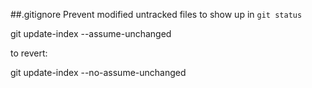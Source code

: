 ##.gitignore
Prevent modified untracked files to show up in `git status`

git update-index --assume-unchanged <file>

to revert:

git update-index --no-assume-unchanged <file>